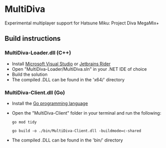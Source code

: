 # MultiDiva

Experimental multiplayer support for Hatsune Miku: Project Diva MegaMix+

## Build instructions

 ### MultiDiva-Loader.dll (C++)

 - Install [Microsoft Visual Studio](https://visualstudio.microsoft.com/) or [Jetbrains Rider](https://www.jetbrains.com/rider/)
 - Open "MultiDiva-Loader/MultiDiva.sln" in your .NET IDE of choice
 - Build the solution
 - The compiled .DLL can be found in the 'x64/' directory

### MultiDiva-Client.dll (Go)

- Install the [Go programming language](https://go.dev/doc/install)
- Open the "MultiDiva-Client" folder in your terminal and run the following:

	`go mod tidy`

	`go build -o ./bin/MultiDiva-Client.dll -buildmode=c-shared`

- The compiled .DLL can be found in the 'bin/' directory
